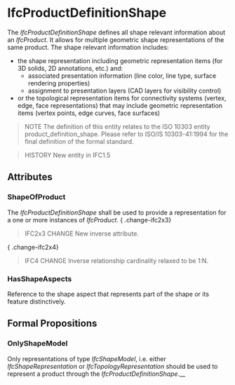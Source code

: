 # IfcProductDefinitionShape

The _IfcProductDefinitionShape_ defines all shape relevant information about an _IfcProduct_. It allows for multiple geometric shape representations of the same product. The shape relevant information includes:

* the shape representation including geometric representation items (for 3D solids, 2D annotations, etc.) and:
  * associated presentation information (line color, line type, surface rendering properties)
  * assignment to presentation layers (CAD layers for visibility control)
* or the topological representation items for connectivity systems (vertex, edge, face representations) that may include geometric representation items (vertex points, edge curves, face surfaces)

<!-- end of short definition -->

> NOTE The definition of this entity relates to the ISO 10303 entity product_definition_shape. Please refer to ISO/IS 10303-41:1994 for the final definition of the formal standard.

> HISTORY New entity in IFC1.5

## Attributes

### ShapeOfProduct
The _IfcProductDefinitionShape_ shall be used to provide a representation for a one or more instances of _IfcProduct_.
{ .change-ifc2x3}
> IFC2x3 CHANGE New inverse attribute.

{ .change-ifc2x4}
> IFC4 CHANGE Inverse relationship cardinality relaxed to be 1:N.

### HasShapeAspects
Reference to the shape aspect that represents part of the shape or its feature distinctively.

## Formal Propositions

### OnlyShapeModel
Only representations of type _IfcShapeModel_, i.e. either _IfcShapeRepresentation_ or _IfcTopologyRepresentation_ should be used to represent a product through the _IfcProductDefinitionShape_.__
